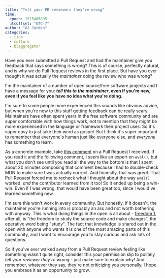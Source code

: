 ```yaml
---
title: "Tell your PR reviewers they're wrong"
time:
  epoch: 1515405895
  utcoffset: "UTC-7"
author: "AJ Jordan"
categories:
  - tips
  - culture
  - blaggregator
---
```


Have you ever submitted a Pull Request and had the maintainer give you feedback that says something is wrong? This is of course, perfectly natural, and is why we do Pull Request reviews in the first place. But have you ever thought it was actually the _maintainer_ doing the review who was wrong?

I'm the maintainer of a number of open source/free software projects and I have a message for you: **_tell this to the maintainer_, even if you're new, even if you feel like you have no idea what you're doing**.

I'm sure to some people more experienced this sounds like obvious advice, but when you're new to this stuff getting feedback can be really scary. Maintainers have often spent years in the free software community and are super comfortable with how things work, not to mention that they might be more experienced in the language or framework their project uses. So it's super easy to just take their word as gospel. But I think it's super important to remember that everyone's human just like everyone else, and _everyone_ has something to learn.

As a concrete example, take [this comment][] on a Pull Request I received. If you read it and the following comment, I seem like an expert on `eval()`, but what you don't see until you read all the way to the bottom is that I spent about 20 minutes composing that comment because I had to double-check MDN to make sure I was actually correct. And honestly, that was _great_. That Pull Request forced me to recheck what I thought about the way `eval()` worked, _and_ the contributor learned from it too! So it ended up being a win-win. Even if I was wrong, that would have been great too, since I would've learned something new.

I'm sure this won't work in every community. But honestly, if it doesn't, the maintainer you're running into is probably an ass and not worth bothering with anyway. This is what doing things in the open is all about - [freedom 1][], after all, is "the freedom to study the source code and make changes", the operative word being "study". The fact that knowledge is shared out in the open with anyone who wants it is one of the most amazing parts of this community, and I want to encourage you to stay curious and ask lots of questions.

So if you've ever walked away from a Pull Request review feeling like something wasn't quite right, consider this your permission slip to politely _tell your reviewer they're wrong_ - just make sure to explain why! And remember, whatever they say, they're not criticizing you personally. I hope you embrace it as an opportunity to grow.

 [this comment]: https://github.com/pump-io/pump.io/pull/1310#issuecomment-291554491
 [freedom 1]: https://www.gnu.org/philosophy/free-sw.html
